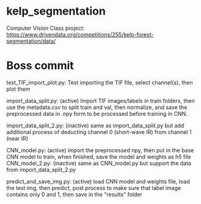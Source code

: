 # kelp_segmentation
Computer Vision Class project: https://www.drivendata.org/competitions/255/kelp-forest-segmentation/data/



# Boss commit

test_TIF_import_plot.py: Test importing the TIF file, select channel(s), then plot them

import_data_split.py: (active) Import TIF images/labels in train folders, then use the metadata.csv to split train and val, then normalize, and save the preprocessed data in .npy form to be processed before training in CNN. 

import_data_split_2.py: (inactive) same as import_data_split.py but add additional process of deducting channel 0 (short-wave IR) from channel 1 (near IR)

CNN_model.py: (active) import the preprocessed npy, then put in the base CNN model to train, when finished, save the model and weights as h5 file
CNN_model_2.py: (inactive) same as CNN_model.py but support the data from import_data_split_2.py

predict_and_save_img.py: (active) load CNN model and weights file, load the test img, then predict, post process to make sure that label image contains only 0 and 1, then save in the "results" folder 